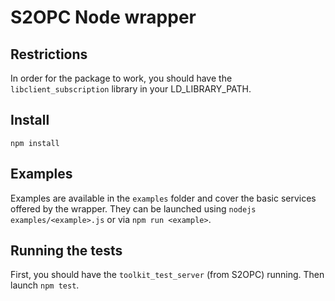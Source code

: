 # S2OPC Node wrapper

## Restrictions

In order for the package to work, you should have the `libclient_subscription` library in your LD_LIBRARY_PATH.

## Install

`npm install`

## Examples

Examples are available in the `examples` folder and cover the basic services offered by the wrapper.
They can be launched using `nodejs examples/<example>.js` or via `npm run <example>`.

## Running the tests

First, you should have the `toolkit_test_server` (from S2OPC) running.
Then launch `npm test`.

